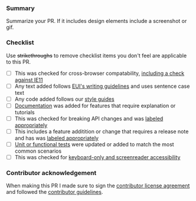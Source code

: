 ### Summary

Summarize your PR. If it includes design elements include a screenshot or gif.

### Checklist

Use ~~strikethroughs~~ to remove checklist items you don't feel are applicable to this PR.

- [ ] This was checked for cross-browser compatability, [including a check against IE11](https://github.com/elastic/kibana/blob/master/CONTRIBUTING.md#cross-browser-compatibility)
- [ ] Any text added follows [EUI's writing guidelines](https://github.com/elastic/kibana/blob/master/CONTRIBUTING.md#writing-documentation) and uses sentence case text
- [ ] Any code added follows our [style guides](https://github.com/elastic/kibana/blob/master/style_guides/)
- [ ] [Documentation](https://github.com/elastic/kibana/blob/master/CONTRIBUTING.md#writing-documentation) was added for features that require explanation or tutorials
- [ ] This was checked for breaking API changes and was [labeled appropriately]()
- [ ] This includes a feature additition or change that requires a release note and has was [labeled appropriately]()
- [ ] [Unit or functional tests](https://github.com/elastic/kibana/blob/master/CONTRIBUTING.md#cross-browser-compatibility) were updated or added to match the most common scenarios
- [ ] This was checked for [keyboard-only and screenreader accessibility](https://developer.mozilla.org/en-US/docs/Learn/Tools_and_testing/Cross_browser_testing/Accessibility#Accessibility_testing_checklist)

### Contributor acknowledgement

When making this PR I made sure to sign the [contributor license agreement](https://www.elastic.co/contributor-agreement) and followed the [contributor guidelines](https://github.com/elastic/kibana/blob/master/CONTRIBUTING.md).

